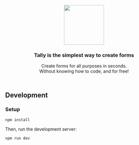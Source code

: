 <header>
  <p align="center">
    <a href="https://tally.so" target="_blank" rel="noopener noreferrer" title="Tally">
      <picture>
        <source media="(prefers-color-scheme: dark)" srcset="https://tally.so/images/logo_v2.png">
        <img width="128" src="https://tally.so/images/logo_v2.png">
      </picture>
    </a>
  </p>
  <h3 align="center">
    Tally is the simplest way to create forms
  </h3>
  <p align="center">
    Create forms for all purposes in seconds.<br />
    Without knowing how to code, and for free!
  </p>
</header>


## Development

### Setup

```bash
npm install
```
Then, run the development server:

```bash
npm run dev
```

